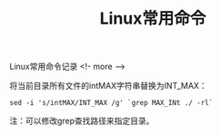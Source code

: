 ﻿---
layout: post
title: Linux常用命令
category : linux
tags : [linux]
---
Linux常用命令记录
<!- more -->

将当前目录所有文件的intMAX字符串替换为INT_MAX：
```
sed -i 's/intMAX/INT_MAX /g' `grep MAX_INt ./ -rl` 
```
注：可以修改grep查找路径来指定目录。

